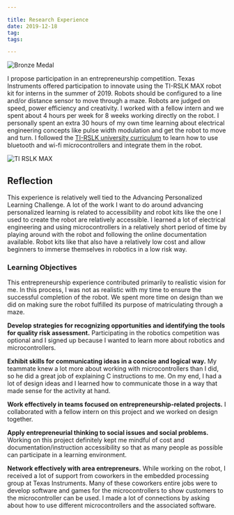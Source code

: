 ```yaml
---

title: Research Experience
date: 2019-12-18
tag:
tags:

---
```

![Bronze Medal](https://www.fayoojo.com/project/silvermedal.png)

I propose participation in an entrepreneurship competition. Texas Instruments offered participation to innovate using the TI-RSLK MAX robot kit for interns in the summer of 2019. Robots should be configured to a line and/or distance sensor to move through a maze. Robots are judged on speed, power efficiency and creativity. I worked with a fellow intern and we spent about 4 hours per week for 8 weeks working directly on the robot. I personally spent an extra 30 hours of my own time learning about electrical engineering concepts like pulse width modulation and get the robot to move and turn. I followed the [TI-RSLK university curriculum](https://university.ti.com/en/faculty/ti-robotics-system-learning-kit/ti-rslk-max-edition-curriculum) to learn how to use bluetooth and wi-fi microcontrollers and integrate them in the robot.

![TI RSLK MAX](https://www.fayoojo.com/project/rslk.png)

## Reflection ##
This experience is relatively well tied to the Advancing Personalized Learning Challenge. A lot of the work I want to do around advancing personalized learning is related to accessibility and robot kits like the one I used to create the robot are relatively accessible. I learned a lot of electrical engineering and using microcontrollers in a relatively short period of time by playing around with the robot and following the online documentation available. Robot kits like that also have a relatively low cost and allow beginners to immerse themselves in robotics in a low risk way.

### Learning Objectives ###
This entrepreneurship experience contributed primarily to realistic vision for me. In this process, I was not as realistic with my time to ensure the successful completion of the robot. We spent more time on design than we did on making sure the robot fulfilled its purpose of matriculating through a maze.

**Develop strategies for recognizing opportunities and identifying the tools for quality risk assessment.**
Participating in the robotics competition was optional and I signed up because I wanted to learn more about robotics and microcontrollers.

**Exhibit skills for communicating ideas in a concise and logical way.**
My teammate knew a lot more about working with microcontrollers than I did, so he did a great job of explaining C instructions to me. On my end, I had a lot of design ideas and I learned how to communicate those in a way that made sense for the activity at hand.

**Work effectively in teams focused on entrepreneurship-related projects.**
I collaborated with a fellow intern on this project and we worked on design together.

**Apply entrepreneurial thinking to social issues and social problems.**
Working on this project definitely kept me mindful of cost and documentation/instruction accessibility so that as many people as possible can participate in a learning environment.

**Network effectively with area entrepreneurs.**
While working on the robot, I received a lot of support from coworkers in the embedded processing group at Texas Instruments. Many of these coworkers entire jobs were to develop software and games for the microcontrollers to show customers to the microcontroller can be used. I made a lot of connections by asking about how to use different microcontrollers and the associated software.
